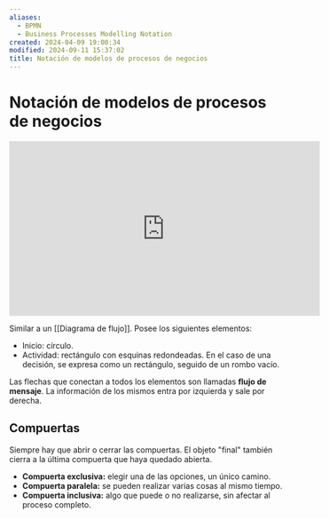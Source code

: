 ```yaml
---
aliases:
  - BPMN
  - Business Processes Modelling Notation
created: 2024-04-09 19:00:34
modified: 2024-09-11 15:37:02
title: Notación de modelos de procesos de negocios
---
```


# Notación de modelos de procesos de negocios

<iframe width="560" height="315" src="https://www.youtube.com/embed/BbT0IN3y2V4?si=SNnIoo6RVllxmkuj" title="YouTube video player" frameborder="0" allow="accelerometer; autoplay; clipboard-write; encrypted-media; gyroscope; picture-in-picture; web-share" referrerpolicy="strict-origin-when-cross-origin" allowfullscreen></iframe>

Similar a un [[Diagrama de flujo]]. Posee los siguientes elementos:

- Inicio: círculo.
- Actividad: rectángulo con esquinas redondeadas. En el caso de una decisión, se expresa como un rectángulo, seguido de un rombo vacío.

Las flechas que conectan a todos los elementos son llamadas **flujo de mensaje**. La información de los mismos entra por izquierda y sale por derecha.

## Compuertas

Siempre hay que abrir o cerrar las compuertas. El objeto "final" también cierra a la última compuerta que haya quedado abierta.

- **Compuerta exclusiva:** elegir una de las opciones, un único camino.
- **Compuerta paralela:** se pueden realizar varias cosas al mismo tiempo.
- **Compuerta inclusiva:** algo que puede o no realizarse, sin afectar al proceso completo.
